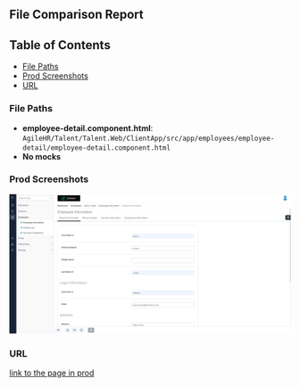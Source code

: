 ## File Comparison Report

## Table of Contents

- [File Paths](#file-paths)
- [Prod Screenshots](#prod-screenshots)
- [URL](#url)

### File Paths

- **employee-detail.component.html**: `AgileHR/Talent/Talent.Web/ClientApp/src/app/employees/employee-detail/employee-detail.component.html`
- **No mocks**

### Prod Screenshots

![Prod Screenshot](employee-detail-prod.png)

### URL

[link to the page in prod](https://piedpiper.agilehr.net/core/employees/employee_3qag7x02zz91evx6tmvcqebwn1/overview/personal-information)
